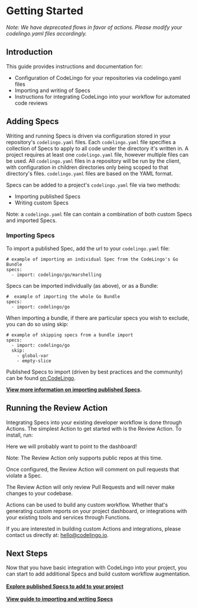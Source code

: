 # Getting Started

_Note: We have deprecated flows in favor of actions. Please modify your codelingo.yaml files accordingly._

## Introduction
This guide provides instructions and documentation for:

- Configuration of CodeLingo for your repositories via codelingo.yaml files
- Importing and writing of Specs
- Instructions for integrating CodeLingo into your workflow for automated code reviews

## Adding Specs

Writing and running Specs is driven via configuration stored in your repository's `codelingo.yaml` files. Each `codelingo.yaml` file specifies a collection of Specs to apply to all code under the directory it's written in. A project requires at least one `codelingo.yaml` file, however multiple files can be used. All `codelingo.yaml` files in a repository will be run by the client, with configuration in children directories only being scoped to that directory's files. `codelingo.yaml` files are based on the YAML format.

Specs can be added to a project's `codelingo.yaml` file via two methods:

- Importing published Specs
- Writing custom Specs

Note: a `codelingo.yaml` file can contain a combination of both custom Specs and imported Specs.

### Importing Specs

To import a published Spec, add the url to your `codelingo.yaml` file:

```
# example of importing an individual Spec from the CodeLingo's Go Bundle
specs:
  - import: codelingo/go/marshelling
```

Specs can be imported individually (as above), or as a Bundle:

```
#  example of importing the whole Go Bundle
specs:
  - import: codelingo/go
```

When importing a bundle, if there are particular specs you wish to exclude, you can do so using skip:

```
# example of skipping specs from a bundle import
specs:
  - import: codelingo/go
  skip:
    - global-var
    - empty-slice
```

Published Specs to import (driven by best practices and the community) can be found [on CodeLingo](https://www.codelingo.io/specs).

**[View more information on importing published Specs](concepts/specs.md#importing).**

## Running the Review Action

Integrating Specs into your existing developer workflow is done through Actions. The simplest Action to get started with is the Review Action. To install, run:

Here we will probably want to point to the dashboard!

Note: The Review Action only supports public repos at this time.

Once configured, the Review Action will comment on pull requests that violate a Spec.

The Review Action will only review Pull Requests and will never make changes to your codebase.

Actions can be used to build any custom workflow. Whether that's generating custom reports on your project dashboard, or integrations with your existing tools and services through Functions.

If you are interested in building custom Actions and integrations, please contact us directly at:
 [hello@codelingo.io](hello@codelingo.io).

## Next Steps

Now that you have basic integration with CodeLingo into your project, you can start to add additional Specs and build custom workflow augmentation.
<br/><br/>
**[Explore published Specs to add to your project](https://www.codelingo.io/specs)**
<br/><br/>
**[View guide to importing and writing Specs](https://www.codelingo.io/docs/concepts/specs/)**
